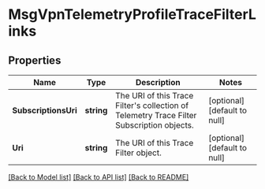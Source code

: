 # MsgVpnTelemetryProfileTraceFilterLinks

## Properties
Name | Type | Description | Notes
------------ | ------------- | ------------- | -------------
**SubscriptionsUri** | **string** | The URI of this Trace Filter&#x27;s collection of Telemetry Trace Filter Subscription objects. | [optional] [default to null]
**Uri** | **string** | The URI of this Trace Filter object. | [optional] [default to null]

[[Back to Model list]](../README.md#documentation-for-models) [[Back to API list]](../README.md#documentation-for-api-endpoints) [[Back to README]](../README.md)

